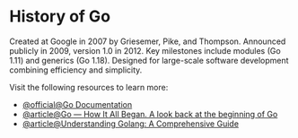 # History of Go

Created at Google in 2007 by Griesemer, Pike, and Thompson. Announced publicly in 2009, version 1.0 in 2012. Key milestones include modules (Go 1.11) and generics (Go 1.18). Designed for large-scale software development combining efficiency and simplicity.

Visit the following resources to learn more:

- [@official@Go Documentation](https://go.dev/doc/)
- [@article@Go — How It All Began. A look back at the beginning of Go](https://medium.com/geekculture/learn-go-part-1-the-beginning-723746f2e8b0)
- [@article@Understanding Golang: A Comprehensive Guide](https://www.learn-golang.org/en/Hello%2C_World%21)